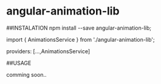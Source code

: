 # angular-animation-lib

##INSTALATION
npm install --save angular-animation-lib;

import { AnimationsService } from './angular-animation-lib';

providers: [...,AnimationsService]

##USAGE

comming soon..
